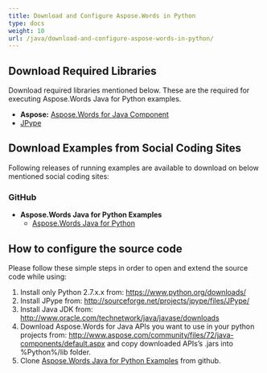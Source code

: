 ```yaml
---
title: Download and Configure Aspose.Words in Python
type: docs
weight: 10
url: /java/download-and-configure-aspose-words-in-python/
---
```


## **Download Required Libraries**
Download required libraries mentioned below. These are the required for executing Aspose.Words Java for Python examples.

- **Aspose:** [Aspose.Words for Java Component](http://www.aspose.com/community/files/72/java-components/aspose.words-for-java/default.aspx)
- [JPype](https://pypi.python.org/pypi/JPype1)
## **Download Examples from Social Coding Sites**
Following releases of running examples are available to download on below mentioned social coding sites:

### **GitHub**
- **Aspose.Words Java for Python Examples** 
  - [Aspose.Words Java for Python](https://github.com/aspose-words/Aspose.Words-for-Java/tree/master/Plugins/Aspose_Words_Java_for_Python)
## **How to configure the source code**
Please follow these simple steps in order to open and extend the source code while using:

1. Install only Python 2.7.x.x from: <https://www.python.org/downloads/>
2. Install JPype from: <http://sourceforge.net/projects/jpype/files/JPype/>
3. Install Java JDK from: <http://www.oracle.com/technetwork/java/javase/downloads>
4. Download Aspose.Words for Java APIs you want to use in your python projects from: <http://www.aspose.com/community/files/72/java-components/default.aspx> and copy downloaded APIs’s .jars into %Python%/lib folder.
5. Clone [Aspose.Words Java for Python Examples](https://github.com/aspose-words/Aspose.Words-for-Java/tree/master/Plugins/Aspose.Words-for-Java_for_Python) from github.

